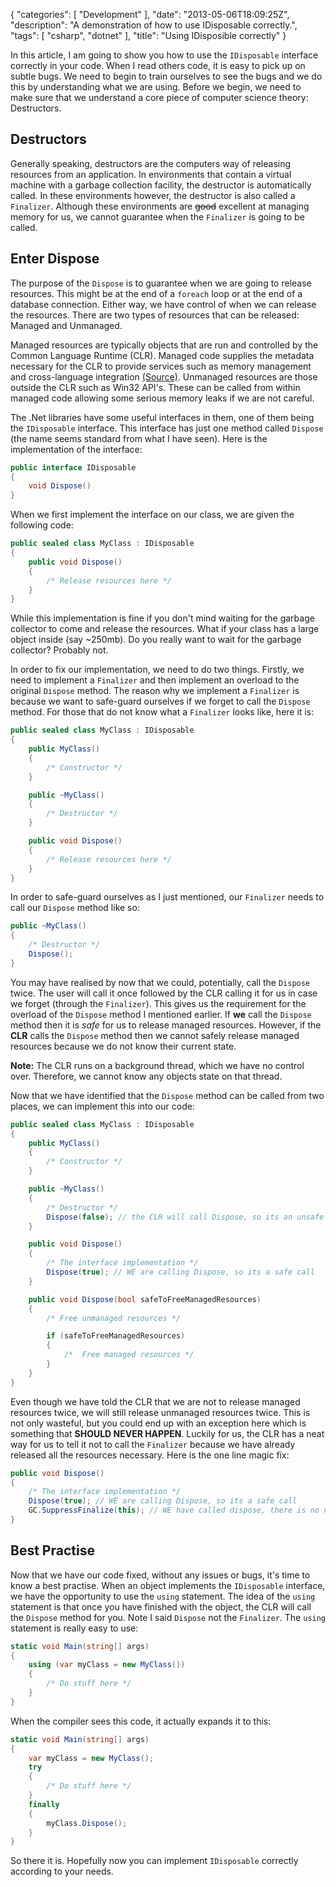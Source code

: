 {
   "categories": [ "Development" ],
   "date": "2013-05-06T18:09:25Z",
   "description": "A demonstration of how to use IDisposable correctly.",
   "tags": [ "csharp", "dotnet" ],
   "title": "Using IDisposible correctly"
}

In this article, I am going to show you how to use the `IDisposable` interface correctly in your code. When I read others code, it is easy to pick up on subtle bugs. We need to begin to train ourselves to see the bugs and we do this by understanding what we are using. Before we begin, we need to make sure that we understand a core piece of computer science theory: Destructors.
<!--more-->

## Destructors

Generally speaking, destructors are the computers way of releasing resources from an application. In environments that contain a virtual machine with a garbage collection facility, the destructor is automatically called. In these environments however, the destructor is also called a `Finalizer`. Although these environments are <s>good</s> excellent at managing memory for us, we cannot guarantee when the `Finalizer` is going to be called.

## Enter Dispose

The purpose of the `Dispose` is to guarantee when we are going to release resources. This might be at the end of a `foreach` loop or at the end of a database connection. Either way, we have control of when we can release the resources. There are two types of resources that can be released: Managed and Unmanaged.

Managed resources are typically objects that are run and controlled by the Common Language Runtime (CLR). Managed code supplies the metadata necessary for the CLR to provide services such as memory management and cross-language integration [(Source)](http://stackoverflow.com/questions/334326/what-is-managed-unmanaged-code-in-c). Unmanaged resources are those outside the CLR such as Win32 API's. These can be called from within managed code allowing some serious memory leaks if we are not careful.

The .Net libraries have some useful interfaces in them, one of them being the `IDisposable` interface. This interface has just one method called `Dispose` (the name seems standard from what I have seen). Here is the implementation of the interface:

```csharp
public interface IDisposable
{
    void Dispose()
}
```

When we first implement the interface on our class, we are given the following code:

```csharp
public sealed class MyClass : IDisposable
{
    public void Dispose()
    {
        /* Release resources here */
    }
}
```

While this implementation is fine if you don't mind waiting for the garbage collector to come and release the resources. What if your class has a large object inside (say ~250mb). Do you really want to wait for the garbage collector? Probably not. 

In order to fix our implementation, we need to do two things. Firstly, we need to implement a `Finalizer` and then implement an overload to the original `Dispose` method. The reason why we implement a `Finalizer` is because we want to safe-guard ourselves if we forget to call the `Dispose` method. For those that do not know what a `Finalizer` looks like, here it is: 

```csharp
public sealed class MyClass : IDisposable
{
    public MyClass()
    {
        /* Constructor */
    }

    public ~MyClass()
    {
        /* Destructor */
    }

    public void Dispose()
    {
        /* Release resources here */
    }
}
```

In order to safe-guard ourselves as I just mentioned, our `Finalizer` needs to call our `Dispose` method like so:

```csharp
public ~MyClass()
{
    /* Destructor */
    Dispose();
}
```

You may have realised by now that we could, potentially, call the `Dispose` twice. The user will call it once followed by the CLR calling it for us in case we forget (through the `Finalizer`). This gives us the requirement for the overload of the `Dispose` method I mentioned earlier. If **we** call the `Dispose` method then it is *safe* for us to release managed resources. However, if the **CLR** calls the `Dispose` method then we cannot safely release managed resources because we do not know their current state.

**Note:** The CLR runs on a background thread, which we have no control over. Therefore, we cannot know any objects state on that thread.

Now that we have identified that the `Dispose` method can be called from two places, we can implement this into our code:

```csharp
public sealed class MyClass : IDisposable
{
    public MyClass()
    {
        /* Constructor */
    }

    public ~MyClass()
    {
        /* Destructor */
        Dispose(false); // the CLR will call Dispose, so its an unsafe call
    }

    public void Dispose()
    {
        /* The interface implementation */
        Dispose(true); // WE are calling Dispose, so its a safe call
    }

    public void Dispose(bool safeToFreeManagedResources)
    {
        /* Free unmanaged resources */

        if (safeToFreeManagedResources)
        {
            /*  Free managed resources */
        }
    }
}
```

Even though we have told the CLR that we are not to release managed resources twice, we will still release unmanaged resources twice. This is not only wasteful, but you could end up with an exception here which is something that **SHOULD NEVER HAPPEN**. Luckily for us, the CLR has a neat way for us to tell it not to call the `Finalizer` because we have already released all the resources necessary. Here is the one line magic fix:

```csharp
public void Dispose()
{
    /* The interface implementation */
    Dispose(true); // WE are calling Dispose, so its a safe call
    GC.SuppressFinalize(this); // WE have called dispose, there is no need to call it again Mr. GC.
}
```

## Best Practise

Now that we have our code fixed, without any issues or bugs, it's time to know a best practise. When an object implements the `IDisposable` interface, we have the opportunity to use the `using` statement. The idea of the `using` statement is that once you have finished with the object, the CLR will call the `Dispose` method for you. Note I said `Dispose` not the `Finalizer`. The `using` statement is really easy to use:

```csharp
static void Main(string[] args)
{
    using (var myClass = new MyClass())
    {
        /* Do stuff here */
    }
}
```

When the compiler sees this code, it actually expands it to this: 

```csharp
static void Main(string[] args)
{
    var myClass = new MyClass();
    try
    {
        /* Do stuff here */
    }
    finally
    {
        myClass.Dispose();
    }
}
```

So there it is. Hopefully now you can implement `IDisposable` correctly according to your needs. 